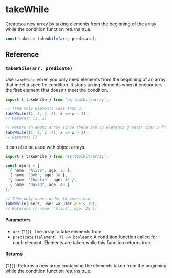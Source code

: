 # takeWhile

Creates a new array by taking elements from the beginning of the array while the condition function returns true.

```typescript
const taken = takeWhile(arr, predicate);
```

## Reference

### `takeWhile(arr, predicate)`

Use `takeWhile` when you only need elements from the beginning of an array that meet a specific condition. It stops taking elements when it encounters the first element that doesn't meet the condition.

```typescript
import { takeWhile } from 'es-toolkit/array';

// Take only elements less than 3.
takeWhile([1, 2, 3, 4], x => x < 3);
// Returns: [1, 2]

// Return an empty array since there are no elements greater than 3 from the beginning.
takeWhile([1, 2, 3, 4], x => x > 3);
// Returns: []
```

It can also be used with object arrays.

```typescript
import { takeWhile } from 'es-toolkit/array';

const users = [
  { name: 'Alice', age: 25 },
  { name: 'Bob', age: 30 },
  { name: 'Charlie', age: 35 },
  { name: 'David', age: 40 }
];

// Take only users under 30 years old.
takeWhile(users, user => user.age < 30);
// Returns: [{ name: 'Alice', age: 25 }]
```

#### Parameters

- `arr` (`T[]`): The array to take elements from.
- `predicate` (`(element: T) => boolean`): A condition function called for each element. Elements are taken while this function returns true.

#### Returns

(`T[]`): Returns a new array containing the elements taken from the beginning while the condition function returns true.
